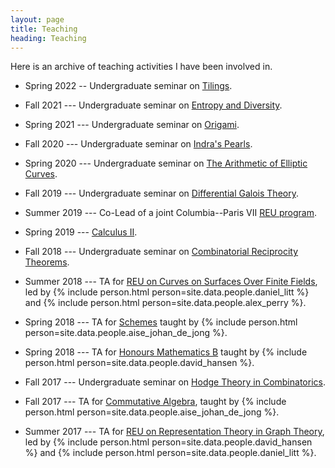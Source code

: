 ```yaml
---
layout: page
title: Teaching
heading: Teaching
---
```


Here is an archive of teaching activities I have been involved in.

* Spring 2022 --
  Undergraduate seminar on [Tilings](S2022.html).

* Fall 2021 ---
  Undergraduate seminar on [Entropy and Diversity](F2021.html).

* Spring 2021 ---
  Undergraduate seminar on [Origami](S2021.html).

* Fall 2020 ---
  Undergraduate seminar on [Indra's Pearls](F2020.html).

* Spring 2020 ---
  Undergraduate seminar on [The Arithmetic of Elliptic Curves](S2020.html).

* Fall 2019 ---
  Undergraduate seminar on [Differential Galois Theory](F2019.html).

* Summer 2019 ---
  Co-Lead of a joint Columbia--Paris VII [REU program](https://global.undergrad.columbia.edu/program/columbia-summer-undergraduate-math-research-program-paris).

* Spring 2019 ---
  [Calculus II](S2019.html).

* Fall 2018 ---
  Undergraduate seminar on [Combinatorial Reciprocity Theorems](F2018.html).

* Summer 2018 ---
  TA for
  [REU on Curves on Surfaces Over Finite Fields](http://www.math.columbia.edu/department/website/wp-content/uploads/2018/01/REU2018-LittPerry.pdf),
  led by
  {% include person.html person=site.data.people.daniel_litt %} and
  {% include person.html person=site.data.people.alex_perry %}.

* Spring 2018 ---
  TA for
  [Schemes](http://www.math.columbia.edu/~dejong/courses/schemes-spring-2018.html)
  taught by {% include person.html person=site.data.people.aise_johan_de_jong %}.

* Spring 2018 ---
  TA for
  [Honours Mathematics B](http://math.columbia.edu/~hansen/un1208s1.html)
  taught by {% include person.html person=site.data.people.david_hansen %}.

* Fall 2017 ---
  Undergraduate seminar on [Hodge Theory in Combinatorics](F2017.html).

* Fall 2017 ---
  TA for
  [Commutative Algebra](http://www.math.columbia.edu/~dejong/courses/commutative-algebra-fall-2017.html),
  taught by {% include person.html person=site.data.people.aise_johan_de_jong %}.

* Summer 2017 ---
  TA for
  [REU on Representation Theory in Graph Theory](http://www.math.columbia.edu/%7Eccliu/REU2017_Hansen-Litt.html),
  led by
  {% include person.html person=site.data.people.david_hansen %} and
  {% include person.html person=site.data.people.daniel_litt %}.
